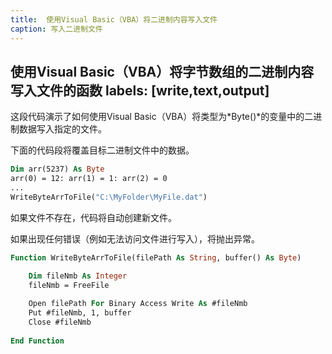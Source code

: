```yaml
---
title:  使用Visual Basic（VBA）将二进制内容写入文件
caption: 写入二进制文件
---
```

 使用Visual Basic（VBA）将字节数组的二进制内容写入文件的函数
labels: [write,text,output]
---
这段代码演示了如何使用Visual Basic（VBA）将类型为*Byte()*的变量中的二进制数据写入指定的文件。

下面的代码段将覆盖目标二进制文件中的数据。

~~~ vb
Dim arr(5237) As Byte
arr(0) = 12: arr(1) = 1: arr(2) = 0
...
WriteByteArrToFile("C:\MyFolder\MyFile.dat")
~~~

如果文件不存在，代码将自动创建新文件。

如果出现任何错误（例如无法访问文件进行写入），将抛出异常。

~~~ vb
Function WriteByteArrToFile(filePath As String, buffer() As Byte)

    Dim fileNmb As Integer
    fileNmb = FreeFile
    
    Open filePath For Binary Access Write As #fileNmb
    Put #fileNmb, 1, buffer
    Close #fileNmb
    
End Function
~~~